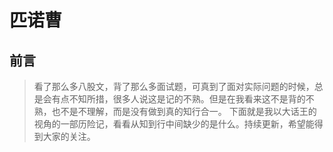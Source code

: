 # 匹诺曹

## 前言
> 看了那么多八股文，背了那么多面试题，可真到了面对实际问题的时候，总是会有点不知所措，很多人说这是记的不熟。但是在我看来这不是背的不熟，也不是不理解，而是没有做到真的知行合一。
> 下面就是我以大话王的视角的一部历险记，看看从知到行中间缺少的是什么。持续更新，希望能得到大家的关注。

